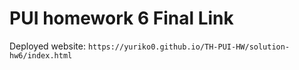 # PUI homework 6 Final Link

Deployed website: `https://yuriko0.github.io/TH-PUI-HW/solution-hw6/index.html` 


